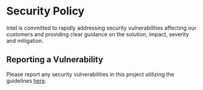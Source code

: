 # Security Policy

Intel is committed to rapidly addressing security vulnerabilities affecting our customers and providing clear guidance on the solution, impact, severity and mitigation. 

## Reporting a Vulnerability

Please report any security vulnerabilities in this project utilizing the guidelines [here](https://www.intel.com/content/www/us/en/security-center/vulnerability-handling-guidelines.html).